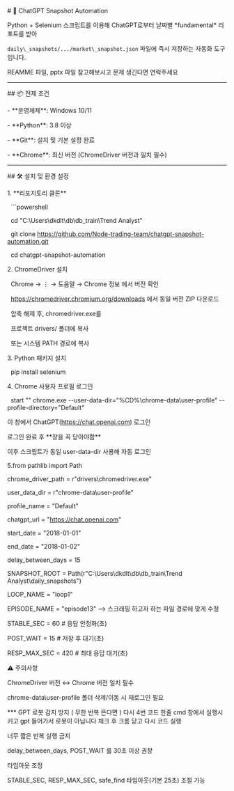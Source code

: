 \# 🚀 ChatGPT Snapshot Automation



Python + Selenium 스크립트를 이용해 ChatGPT로부터 날짜별 \*fundamental\* 리포트를 받아  

`daily\_snapshots/.../market\_snapshot.json` 파일에 즉시 저장하는 자동화 도구입니다.

REAMME 파일, pptx 파일 참고해보시고 문제 생긴다면 연락주세요



---



\## 📦 전제 조건

\- \*\*운영체제\*\*: Windows 10/11  

\- \*\*Python\*\*: 3.8 이상  

\- \*\*Git\*\*: 설치 및 기본 설정 완료  

\- \*\*Chrome\*\*: 최신 버전 (ChromeDriver 버전과 일치 필수)  



---



\## 🛠️ 설치 및 환경 설정



1\. \*\*리포지토리 클론\*\*

&nbsp;  ```powershell

&nbsp;  cd "C:\\Users\\dkdlt\\db\\db\_train\\Trend Analyst"

&nbsp;  git clone https://github.com/Node-trading-team/chatgpt-snapshot-automation.git

&nbsp;  cd chatgpt-snapshot-automation



2\. ChromeDriver 설치

&nbsp;   Chrome → ⋮ → 도움말 → Chrome 정보 에서 버전 확인

&nbsp;   https://chromedriver.chromium.org/downloads 에서 동일 버전 ZIP 다운로드

&nbsp;   압축 해제 후, chromedriver.exe를

&nbsp;   프로젝트 drivers/ 폴더에 복사

&nbsp;   또는 시스템 PATH 경로에 복사



3\. Python 패키지 설치 

&nbsp;   pip install selenium



4\. Chrome 사용자 프로필 로그인

&nbsp;   start "" chrome.exe --user-data-dir="%CD%\\chrome-data\\user-profile" --profile-directory="Default"

이 창에서 ChatGPT(https://chat.openai.com) 로그인

로그인 완료 후 \*\*창을 꼭 닫아야함\*\* 

이후 스크립트가 동일 user-data-dir 사용해 자동 로그인



5.from pathlib import Path



chrome\_driver\_path = r"drivers\\chromedriver.exe"

user\_data\_dir      = r"chrome-data\\user-profile"

profile\_name       = "Default"

chatgpt\_url        = "https://chat.openai.com"



start\_date         = "2018-01-01"

end\_date           = "2018-01-02"

delay\_between\_days = 15



SNAPSHOT\_ROOT      = Path(r"C:\\Users\\dkdlt\\db\\db\_train\\Trend Analyst\\daily\_snapshots")

LOOP\_NAME          = "loop1"

EPISODE\_NAME       = "episode13"  --> 스크래핑 하고자 하는 파일 경로에 맞게 수정



STABLE\_SEC         = 60    # 응답 안정화(초)

POST\_WAIT          = 15    # 저장 후 대기(초)

RESP\_MAX\_SEC       = 420   # 최대 응답 대기(초)



⚠️ 주의사항

ChromeDriver 버전 ↔ Chrome 버전 일치 필수



chrome-data\\user-profile 폴더 삭제/이동 시 재로그인 필요

\*\*\* GPT 로봇 감지 방지 ( 무한 반복 뜬다면 ) 다시 4번 코드 한줄 cmd 창에서 실행시키고 gpt 들어가서 로봇이 아닙니다 체크 후 크롬 닫고 다시 코드 실행

너무 짧은 반복 실행 금지

delay\_between\_days, POST\_WAIT 를 30초 이상 권장

타임아웃 조정

STABLE\_SEC, RESP\_MAX\_SEC, safe\_find 타임아웃(기본 25초) 조절 가능

